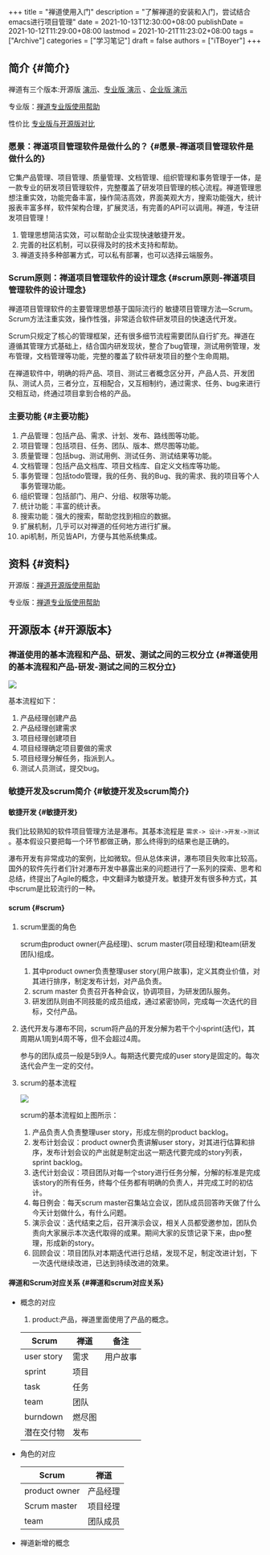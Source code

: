 +++
title = "禅道使用入门"
description = "了解禅道的安装和入门，尝试结合emacs进行项目管理"
date = 2021-10-13T12:30:00+08:00
publishDate = 2021-10-12T11:29:00+08:00
lastmod = 2021-10-21T11:23:02+08:00
tags = ["Archive"]
categories = ["学习笔记"]
draft = false
authors = ["iTBoyer"]
+++

## 简介 {#简介}

禅道有三个版本:开源版 [演示](http://demo15.zentao.net/)、[专业版 演示](http://pro.demo15.zentao.net/) 、[企业版 演示](http://biz.demo15.zentao.net/)  

专业版：[禅道专业版使用帮助](https://www.zentao.net/book/zentaoprohelp/79.html)  

性价比 [专业版与开源版对比](https://www.zentao.net/book/zentaoprohelp/37.html)  


### 愿景：禅道项目管理软件是做什么的？ {#愿景-禅道项目管理软件是做什么的}

它集产品管理、项目管理、质量管理、文档管理、组织管理和事务管理于一体，是一款专业的研发项目管理软件，完整覆盖了研发项目管理的核心流程。禅道管理思想注重实效，功能完备丰富，操作简洁高效，界面美观大方，搜索功能强大，统计报表丰富多样，软件架构合理，扩展灵活，有完善的API可以调用。禅道，专注研发项目管理！  

1.  管理思想简洁实效，可以帮助企业实现快速敏捷开发。
2.  完善的社区机制，可以获得及时的技术支持和帮助。
3.  禅道支持多种部署方式，可以私有部署，也可以选择云端服务。


### Scrum原则：禅道项目管理软件的设计理念 {#scrum原则-禅道项目管理软件的设计理念}

禅道项目管理软件的主要管理思想基于国际流行的 敏捷项目管理方法—Scrum。Scrum方法注重实效，操作性强，非常适合软件研发项目的快速迭代开发。  

Scrum只规定了核心的管理框架，还有很多细节流程需要团队自行扩充。禅道在遵循其管理方式基础上，结合国内研发现状，整合了bug管理，测试用例管理，发布管理，文档管理等功能，完整的覆盖了软件研发项目的整个生命周期。  

在禅道软件中，明确的将产品、项目、测试三者概念区分开，产品人员、开发团队、测试人员，三者分立，互相配合，又互相制约，通过需求、任务、bug来进行交相互动，终通过项目拿到合格的产品。  


### 主要功能 {#主要功能}

1.  产品管理：包括产品、需求、计划、发布、路线图等功能。
2.  项目管理：包括项目、任务、团队、版本、燃尽图等功能。
3.  质量管理：包括bug、测试用例、测试任务、测试结果等功能。
4.  文档管理：包括产品文档库、项目文档库、自定义文档库等功能。
5.  事务管理：包括todo管理，我的任务、我的Bug、我的需求、我的项目等个人事务管理功能。
6.  组织管理：包括部门、用户、分组、权限等功能。
7.  统计功能：丰富的统计表。
8.  搜索功能：强大的搜索，帮助您找到相应的数据。
9.  扩展机制，几乎可以对禅道的任何地方进行扩展。
10. api机制，所见皆API，方便与其他系统集成。


## 资料 {#资料}

开源版：[禅道开源版使用帮助](https://www.zentao.net/book/zentaopmshelp/40.html)  

专业版：[禅道专业版使用帮助](https://www.zentao.net/book/zentaoprohelp/79.html)  


## 开源版本 {#开源版本}


### 禅道使用的基本流程和产品、研发、测试之间的三权分立 {#禅道使用的基本流程和产品-研发-测试之间的三权分立}

![](https://cdn.easycorp.cn/web/data/upload/201206/7088d0ded014f21fa225bb2e156df4af.jpg)  

基本流程如下：  

1.  产品经理创建产品
2.  产品经理创建需求
3.  项目经理创建项目
4.  项目经理确定项目要做的需求
5.  项目经理分解任务，指派到人。
6.  测试人员测试，提交bug。


### 敏捷开发及scrum简介 {#敏捷开发及scrum简介}


#### 敏捷开发 {#敏捷开发}

我们比较熟知的软件项目管理方法是瀑布。其基本流程是 `需求-> 设计->开发->测试` 。基本假设只要把每一个环节都做正确，那么终得到的结果也是正确的。  

瀑布开发有非常成功的案例，比如微软。但从总体来讲，瀑布项目失败率比较高。国外的软件先行者们针对瀑布开发中暴露出来的问题进行了一系列的探索、思考和总结，终提出了Agile的概念，中文翻译为敏捷开发。敏捷开发有很多种方式，其中scrum是比较流行的一种。  


#### scrum {#scrum}

1.  scrum里面的角色  
    
    scrum由product owner(产品经理)、scrum master(项目经理)和team(研发团队)组成。  
    
    1.  其中product owner负责整理user story(用户故事)，定义其商业价值，对其进行排序，制定发布计划，对产品负责。
    2.  scrum master 负责召开各种会议，协调项目，为研发团队服务。
    3.  研发团队则由不同技能的成员组成，通过紧密协同，完成每一次迭代的目标，交付产品。
2.  迭代开发与瀑布不同，scrum将产品的开发分解为若干个小sprint(迭代)，其周期从1周到4周不等，但不会超过4周。  
    
    参与的团队成员一般是5到9人。每期迭代要完成的user story是固定的。每次迭代会产生一定的交付。
3.  scrum的基本流程  
    
    ![](https://cdn.easycorp.cn/web/data/upload/201204/27cda61f4dea2c78b3cb320827e22219.png)  
    
    scrum的基本流程如上图所示：  
    
    1.  产品负责人负责整理user story，形成左侧的product backlog。
    2.  发布计划会议：product owner负责讲解user story，对其进行估算和排序，发布计划会议的产出就是制定出这一期迭代要完成的story列表，sprint backlog。
    3.  迭代计划会议：项目团队对每一个story进行任务分解，分解的标准是完成该story的所有任务，终每个任务都有明确的负责人，并完成工时的初估计。
    4.  每日例会：每天scrum master召集站立会议，团队成员回答昨天做了什么今天计划做什么，有什么问题。
    5.  演示会议：迭代结束之后，召开演示会议，相关人员都受邀参加，团队负责向大家展示本次迭代取得的成果。期间大家的反馈记录下来，由po整理，形成新的story。
    6.  回顾会议：项目团队对本期迭代进行总结，发现不足，制定改进计划，下一次迭代继续改进，已达到持续改进的效果。


#### 禅道和Scrum对应关系 {#禅道和scrum对应关系}

<!--list-separator-->

-  概念的对应

    1.  product:产品，禅道里面使用了产品的概念。
    
    | Scrum      | 禅道 | 备注 |
    |------------|----|----|
    | user story | 需求 | 用户故事 |
    | sprint     | 项目 |      |
    | task       | 任务 |      |
    | team       | 团队 |      |
    | burndown   | 燃尽图 |      |
    | 潜在交付物 | 发布 |      |

<!--list-separator-->

-  角色的对应

    | Scrum         | 禅道 |
    |---------------|----|
    | product owner | 产品经理 |
    | Scrum master  | 项目经理 |
    | team          | 团队成员 |

<!--list-separator-->

-  禅道新增的概念
